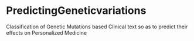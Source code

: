 # PredictingGeneticvariations
Classification of Genetic Mutations based Clinical text so as to predict their effects on Personalized Medicine
